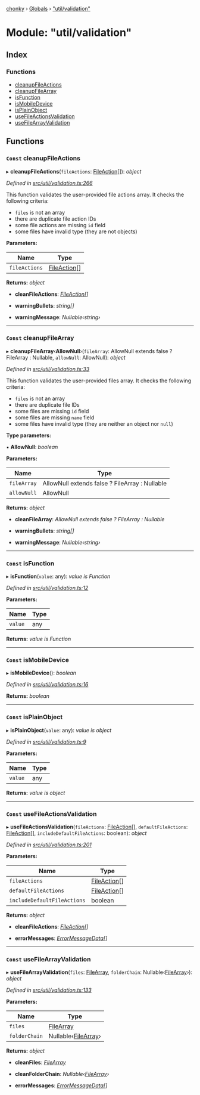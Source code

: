 [chonky](../README.md) › [Globals](../globals.md) › ["util/validation"](_util_validation_.md)

# Module: "util/validation"

## Index

### Functions

* [cleanupFileActions](_util_validation_.md#const-cleanupfileactions)
* [cleanupFileArray](_util_validation_.md#const-cleanupfilearray)
* [isFunction](_util_validation_.md#const-isfunction)
* [isMobileDevice](_util_validation_.md#const-ismobiledevice)
* [isPlainObject](_util_validation_.md#const-isplainobject)
* [useFileActionsValidation](_util_validation_.md#const-usefileactionsvalidation)
* [useFileArrayValidation](_util_validation_.md#const-usefilearrayvalidation)

## Functions

### `Const` cleanupFileActions

▸ **cleanupFileActions**(`fileActions`: [FileAction](../interfaces/_types_file_actions_types_.fileaction.md)[]): *object*

*Defined in [src/util/validation.ts:266](https://github.com/TimboKZ/Chonky/blob/3d6eae9/src/util/validation.ts#L266)*

This function validates the user-provided file actions array. It checks the following
criteria:
- `files` is not an array
- there are duplicate file action IDs
- some file actions are missing `id` field
- some files have invalid type (they are not objects)

**Parameters:**

Name | Type |
------ | ------ |
`fileActions` | [FileAction](../interfaces/_types_file_actions_types_.fileaction.md)[] |

**Returns:** *object*

* **cleanFileActions**: *[FileAction](../interfaces/_types_file_actions_types_.fileaction.md)[]*

* **warningBullets**: *string[]*

* **warningMessage**: *Nullable‹string›*

___

### `Const` cleanupFileArray

▸ **cleanupFileArray**‹**AllowNull**›(`fileArray`: AllowNull extends false ? FileArray : Nullable<FileArray>, `allowNull`: AllowNull): *object*

*Defined in [src/util/validation.ts:33](https://github.com/TimboKZ/Chonky/blob/3d6eae9/src/util/validation.ts#L33)*

This function validates the user-provided files array. It checks the following
criteria:
- `files` is not an array
- there are duplicate file IDs
- some files are missing `id` field
- some files are missing `name` field
- some files have invalid type (they are neither an object nor `null`)

**Type parameters:**

▪ **AllowNull**: *boolean*

**Parameters:**

Name | Type |
------ | ------ |
`fileArray` | AllowNull extends false ? FileArray : Nullable<FileArray> |
`allowNull` | AllowNull |

**Returns:** *object*

* **cleanFileArray**: *AllowNull extends false ? FileArray : Nullable<FileArray>*

* **warningBullets**: *string[]*

* **warningMessage**: *Nullable‹string›*

___

### `Const` isFunction

▸ **isFunction**(`value`: any): *value is Function*

*Defined in [src/util/validation.ts:12](https://github.com/TimboKZ/Chonky/blob/3d6eae9/src/util/validation.ts#L12)*

**Parameters:**

Name | Type |
------ | ------ |
`value` | any |

**Returns:** *value is Function*

___

### `Const` isMobileDevice

▸ **isMobileDevice**(): *boolean*

*Defined in [src/util/validation.ts:16](https://github.com/TimboKZ/Chonky/blob/3d6eae9/src/util/validation.ts#L16)*

**Returns:** *boolean*

___

### `Const` isPlainObject

▸ **isPlainObject**(`value`: any): *value is object*

*Defined in [src/util/validation.ts:9](https://github.com/TimboKZ/Chonky/blob/3d6eae9/src/util/validation.ts#L9)*

**Parameters:**

Name | Type |
------ | ------ |
`value` | any |

**Returns:** *value is object*

___

### `Const` useFileActionsValidation

▸ **useFileActionsValidation**(`fileActions`: [FileAction](../interfaces/_types_file_actions_types_.fileaction.md)[], `defaultFileActions`: [FileAction](../interfaces/_types_file_actions_types_.fileaction.md)[], `includeDefaultFileActions`: boolean): *object*

*Defined in [src/util/validation.ts:201](https://github.com/TimboKZ/Chonky/blob/3d6eae9/src/util/validation.ts#L201)*

**Parameters:**

Name | Type |
------ | ------ |
`fileActions` | [FileAction](../interfaces/_types_file_actions_types_.fileaction.md)[] |
`defaultFileActions` | [FileAction](../interfaces/_types_file_actions_types_.fileaction.md)[] |
`includeDefaultFileActions` | boolean |

**Returns:** *object*

* **cleanFileActions**: *[FileAction](../interfaces/_types_file_actions_types_.fileaction.md)[]*

* **errorMessages**: *[ErrorMessageData](../interfaces/_types_validation_types_.errormessagedata.md)[]*

___

### `Const` useFileArrayValidation

▸ **useFileArrayValidation**(`files`: [FileArray](_types_files_types_.md#filearray), `folderChain`: Nullable‹[FileArray](_types_files_types_.md#filearray)›): *object*

*Defined in [src/util/validation.ts:133](https://github.com/TimboKZ/Chonky/blob/3d6eae9/src/util/validation.ts#L133)*

**Parameters:**

Name | Type |
------ | ------ |
`files` | [FileArray](_types_files_types_.md#filearray) |
`folderChain` | Nullable‹[FileArray](_types_files_types_.md#filearray)› |

**Returns:** *object*

* **cleanFiles**: *[FileArray](_types_files_types_.md#filearray)*

* **cleanFolderChain**: *Nullable‹[FileArray](_types_files_types_.md#filearray)›*

* **errorMessages**: *[ErrorMessageData](../interfaces/_types_validation_types_.errormessagedata.md)[]*
